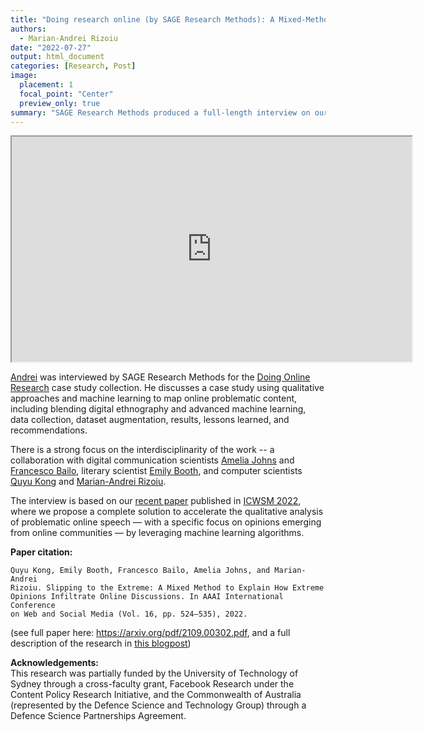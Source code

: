 ```yaml
---
title: "Doing research online (by SAGE Research Methods): A Mixed-Method to Explain How Extreme Opinions Infiltrate Online Discussions"
authors:
  - Marian-Andrei Rizoiu
date: "2022-07-27"
output: html_document
categories: [Research, Post]
image:
  placement: 1
  focal_point: "Center"
  preview_only: true
summary: "SAGE Research Methods produced a full-length interview on our interdisciplinary approach on fighting online problematic speech."
---
```


<iframe scrolling="no" webkitAllowFullScreen="true" mozallowfullscreen="true" allowFullScreen="true" width="640" height="360" src="https://methods.sagepub.com/video/embed/srmpromo/21fyoz/mapping-online-problematic-content-mixing-approaches">Your browser does not support iFrames.</iframe>

[Andrei](/authors/ma-rizoiu/) was interviewed by SAGE Research Methods for the [Doing Online Research](https://uk.sagepub.com/en-gb/eur/sage-research-methods-doing-research-online) case study collection.
He discusses a case study using qualitative approaches and machine learning to map online problematic content, including blending digital ethnography and advanced machine learning, data collection, dataset augmentation, results, lessons learned, and recommendations.

There is a strong focus on the interdisciplinarity of the work -- a collaboration with digital communication scientists [Amelia Johns](https://profiles.uts.edu.au/Amelia.Johns) and [Francesco Bailo](https://profiles.uts.edu.au/Francesco.Bailo), literary scientist [Emily Booth](https://profiles.uts.edu.au/Emily.Booth), and computer scientists [Quyu Kong](/authors/quyu-kong/) and [Marian-Andrei Rizoiu](/authors/ma-rizoiu/).

The interview is based on our [recent paper](https://arxiv.org/pdf/2109.00302.pdf) published in [ICWSM 2022](https://www.icwsm.org/2022/index.html/), where we propose a complete solution to accelerate the qualitative analysis of problematic online speech — with a specific focus on opinions emerging from online communities — by leveraging machine learning algorithms.

**Paper citation:**
```
Quyu Kong, Emily Booth, Francesco Bailo, Amelia Johns, and Marian-Andrei 
Rizoiu. Slipping to the Extreme: A Mixed Method to Explain How Extreme 
Opinions Infiltrate Online Discussions. In AAAI International Conference 
on Web and Social Media (Vol. 16, pp. 524–535), 2022.
```
(see full paper here: https://arxiv.org/pdf/2109.00302.pdf, and a full description of the research in [this blogpost](/theme2_content/icwsm2022/))

**Acknowledgements:**  
This research was partially funded by the University of Technology of Sydney through a cross-faculty grant, Facebook Research under the Content Policy Research Initiative, and the Commonwealth of Australia (represented by the Defence Science and Technology Group) through a Defence Science Partnerships Agreement.

